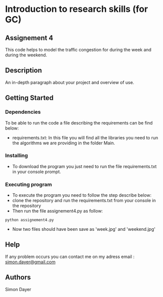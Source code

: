 # Introduction to research skills (for GC)
## Assignement 4 

This code helps to model the traffic congestion for during the week and during the weekend.

## Description

An in-depth paragraph about your project and overview of use.

## Getting Started

### Dependencies

To be able to run the code a file describing the requirements can be find below:
* requirements.txt: In this file you will find all the libraries you need to run the algorithms we are providing in the folder Main.

### Installing

* To download the program you just need to run the file requirements.txt in your console prompt.

### Executing program

* To execute the program you need to follow the step describe below:
* clone the repository and run the requirements.txt from your console in the repository
* Then run the file assignement4.py as follow:
```
python assignement4.py
```
* Now two files should have been save as 'week.jpg' and 'weekend.jpg'

## Help

If any problem occurs you can contact me on my adress email : simon.dayer@gmail.com

## Authors

Simon Dayer
